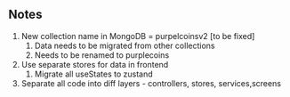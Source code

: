 ## Notes

1. New collection name in MongoDB = purpelcoinsv2 [to be fixed]
    1. Data needs to be migrated from other collections
    2. Needs to be renamed to purplecoins
2. Use separate stores for data in frontend
    1. Migrate all useStates to zustand
3. Separate all code into diff layers - controllers, stores, services,screens
